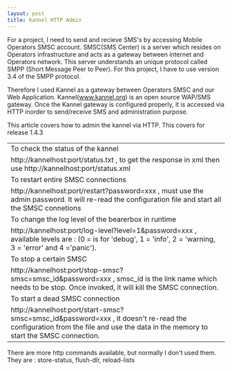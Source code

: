 ```yaml
---
layout: post
title: Kannel HTTP Admin
---
```


For a project, I need to send and recieve SMS's by accessing Mobile Operators SMSC account.
SMSC(SMS Center) is a server which resides on Operators infrastructure and acts as a gateway between internet and Operators network.
This server understands an unique protocol called SMPP (Short Message Peer to Peer).
For this project, I have to use version 3.4 of the SMPP protocol.

Therefore I used Kannel as a gateway between Operators SMSC and our Web Application.
Kannel(www.kannel.org) is an open source WAP/SMS gateway. Once the Kannel gateway is configured properly, it is accessed via HTTP inorder to send/receive SMS and administration purpose.

This article covers how to admin the kannel via HTTP. This covers for release 1.4.3

<table>
    <tr><td>To check the status of the kannel</td></tr>
    <tr><td>http://kannelhost:port/status.txt , to get the response in xml then 
        use http://kannelhost:port/status.xml</td></tr>
    <tr><td>To restart entire SMSC connections</td></tr>
    <tr><td>http://kannelhost:port/restart?password=xxx , must use the admin password.
        It will re-read the configuration file and start all the SMSC connetions</td></tr>
    <tr><td>To change the log level of the bearerbox in runtime</td></tr>
    <tr><td>http://kannelhost:port/log-level?level=1&amp;password=xxx ,  
        available levels are : (0 = is for 'debug', 1 = 'info', 2 = 'warning, 3 = 'error' and 4 ='panic').</td></tr>
    <tr><td>To stop a certain SMSC</td></tr>
    <tr><td>http://kannelhost:port/stop-smsc?smsc=smsc_id&amp;password=xxx , 
        smsc_id is the link name which needs to be stop. Once invoked, it will kill the SMSC connection.</td></tr>
    <tr><td>To start a dead SMSC connection</td></tr>
    <tr><td>http://kannelhost:port/start-smsc?smsc=smsc_id&amp;password=xxx , 
        it doesn't re-read the configuration from the file and use the data in the memory to start the SMSC connection.</td></tr>
</table>

There are more http commands available, but normally I don't used them. 
They are : store-status, flush-dlr, reload-lists